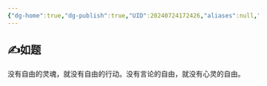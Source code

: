 ```yaml
---
{"dg-home":true,"dg-publish":true,"UID":20240724172426,"aliases":null,"tags":["gardenEntry"],"source":null,"cssclass":null,"created":"2024-07-24T17:23:49.070+08:00","permalink":"/这是一个创建测试/","dgPassFrontmatter":true,"updated":"2024-07-24T17:26:00.771+08:00"}
---
```



## ✍如题
没有自由的灵魂，就没有自由的行动。没有言论的自由，就没有心灵的自由。


